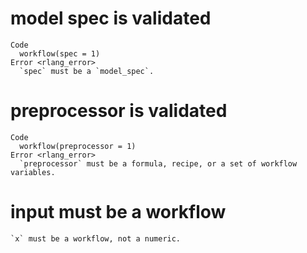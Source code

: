 # model spec is validated

    Code
      workflow(spec = 1)
    Error <rlang_error>
      `spec` must be a `model_spec`.

# preprocessor is validated

    Code
      workflow(preprocessor = 1)
    Error <rlang_error>
      `preprocessor` must be a formula, recipe, or a set of workflow variables.

# input must be a workflow

    `x` must be a workflow, not a numeric.

